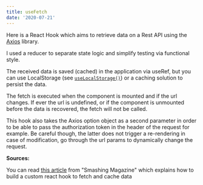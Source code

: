 ```yaml
---
title: useFetch
date: '2020-07-21'
---
```


Here is a React Hook which aims to retrieve data on a Rest API using the [Axios](https://www.npmjs.com/package/axios) library.

I used a reducer to separate state logic and simplify testing via functional style.

The received data is saved (cached) in the application via useRef, but you can use LocalStorage (see [`useLocalStorage()`](/use-local-storage)) or a caching solution to persist the data.

The fetch is executed when the component is mounted and if the url changes. If ever the url is undefined, or if the component is unmounted before the data is recovered, the fetch will not be called.

This hook also takes the Axios option object as a second parameter in order to be able to pass the authorization token in the header of the request for example. Be careful though, the latter does not trigger a re-rendering in case of modification, go through the url params to dynamically change the request.

**Sources:**

You can read [this article](https://www.smashingmagazine.com/2020/07/custom-react-hook-fetch-cache-data/) from "Smashing Magazine" which explains how to build a custom react hook to fetch and cache data
